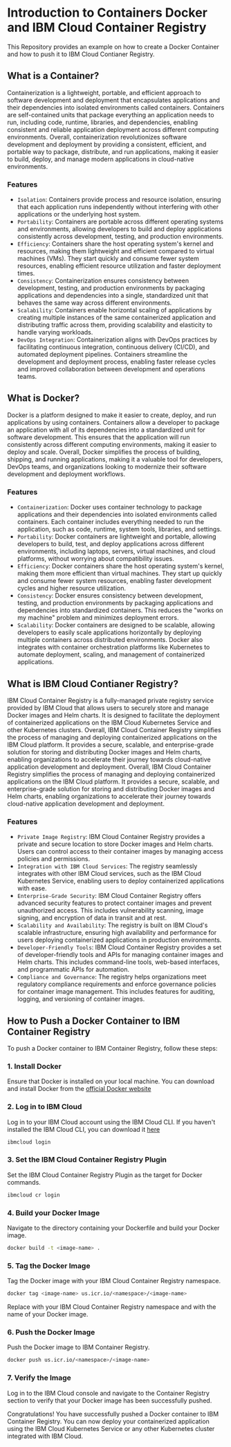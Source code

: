 # Introduction to Containers Docker and IBM Cloud Container Registry

This Repository provides an example on how to create a Docker Container and how to push it to IBM Cloud Contianer Registry.

## What is a Container?

Containerization is a lightweight, portable, and efficient approach to software development and deployment that encapsulates applications and their dependencies into isolated environments called containers. Containers are self-contained units that package everything an application needs to run, including code, runtime, libraries, and dependencies, enabling consistent and reliable application deployment across different computing environments. Overall, containerization revolutionizes software development and deployment by providing a consistent, efficient, and portable way to package, distribute, and run applications, making it easier to build, deploy, and manage modern applications in cloud-native environments.

### Features
- `Isolation`: Containers provide process and resource isolation, ensuring that each application runs independently without interfering with other applications or the underlying host system.
- `Portability`: Containers are portable across different operating systems and environments, allowing developers to build and deploy applications consistently across development, testing, and production environments.
- `Efficiency`: Containers share the host operating system's kernel and resources, making them lightweight and efficient compared to virtual machines (VMs). They start quickly and consume fewer system resources, enabling efficient resource utilization and faster deployment times.
- `Consistency`: Containerization ensures consistency between development, testing, and production environments by packaging applications and dependencies into a single, standardized unit that behaves the same way across different environments.
- `Scalability`: Containers enable horizontal scaling of applications by creating multiple instances of the same containerized application and distributing traffic across them, providing scalability and elasticity to handle varying workloads.
- `DevOps Integration`: Containerization aligns with DevOps practices by facilitating continuous integration, continuous delivery (CI/CD), and automated deployment pipelines. Containers streamline the development and deployment process, enabling faster release cycles and improved collaboration between development and operations teams.

## What is Docker?

Docker is a platform designed to make it easier to create, deploy, and run applications by using containers. Containers allow a developer to package an application with all of its dependencies into a standardized unit for software development. This ensures that the application will run consistently across different computing environments, making it easier to deploy and scale. Overall, Docker simplifies the process of building, shipping, and running applications, making it a valuable tool for developers, DevOps teams, and organizations looking to modernize their software development and deployment workflows.

### Features
- `Containerization`: Docker uses container technology to package applications and their dependencies into isolated environments called containers. Each container includes everything needed to run the application, such as code, runtime, system tools, libraries, and settings.
- `Portability`: Docker containers are lightweight and portable, allowing developers to build, test, and deploy applications across different environments, including laptops, servers, virtual machines, and cloud platforms, without worrying about compatibility issues.
- `Efficiency`: Docker containers share the host operating system's kernel, making them more efficient than virtual machines. They start up quickly and consume fewer system resources, enabling faster development cycles and higher resource utilization.
- `Consistency`: Docker ensures consistency between development, testing, and production environments by packaging applications and dependencies into standardized containers. This reduces the "works on my machine" problem and minimizes deployment errors.
- `Scalability`: Docker containers are designed to be scalable, allowing developers to easily scale applications horizontally by deploying multiple containers across distributed environments. Docker also integrates with container orchestration platforms like Kubernetes to automate deployment, scaling, and management of containerized applications.

## What is IBM Cloud Contianer Registry?

IBM Cloud Container Registry is a fully-managed private registry service provided by IBM Cloud that allows users to securely store and manage Docker images and Helm charts. It is designed to facilitate the deployment of containerized applications on the IBM Cloud Kubernetes Service and other Kubernetes clusters. Overall, IBM Cloud Container Registry simplifies the process of managing and deploying containerized applications on the IBM Cloud platform. It provides a secure, scalable, and enterprise-grade solution for storing and distributing Docker images and Helm charts, enabling organizations to accelerate their journey towards cloud-native application development and deployment. Overall, IBM Cloud Container Registry simplifies the process of managing and deploying containerized applications on the IBM Cloud platform. It provides a secure, scalable, and enterprise-grade solution for storing and distributing Docker images and Helm charts, enabling organizations to accelerate their journey towards cloud-native application development and deployment.

### Features
- `Private Image Registry`: IBM Cloud Container Registry provides a private and secure location to store Docker images and Helm charts. Users can control access to their container images by managing access policies and permissions.
- `Integration with IBM Cloud Services`: The registry seamlessly integrates with other IBM Cloud services, such as the IBM Cloud Kubernetes Service, enabling users to deploy containerized applications with ease.
- `Enterprise-Grade Security`: IBM Cloud Container Registry offers advanced security features to protect container images and prevent unauthorized access. This includes vulnerability scanning, image signing, and encryption of data in transit and at rest.
- `Scalability and Availability`: The registry is built on IBM Cloud's scalable infrastructure, ensuring high availability and performance for users deploying containerized applications in production environments.
- `Developer-Friendly Tools`: IBM Cloud Container Registry provides a set of developer-friendly tools and APIs for managing container images and Helm charts. This includes command-line tools, web-based interfaces, and programmatic APIs for automation.
- `Compliance and Governance`: The registry helps organizations meet regulatory compliance requirements and enforce governance policies for container image management. This includes features for auditing, logging, and versioning of container images.

## How to Push a Docker Container to IBM Container Registry

To push a Docker container to IBM Container Registry, follow these steps:

### 1. Install Docker

Ensure that Docker is installed on your local machine. You can download and install Docker from the [official Docker website](https://www.docker.com/get-started)

### 2. Log in to IBM Cloud

Log in to your IBM Cloud account using the IBM Cloud CLI. If you haven't installed the IBM Cloud CLI, you can download it [here](https://cloud.ibm.com/docs/cli/reference/ibmcloud?topic=cloud-cli-install-ibmcloud-cli)

```bash
ibmcloud login
```

### 3. Set the IBM Cloud Container Registry Plugin

Set the IBM Cloud Container Registry Plugin as the target for Docker commands.

```bash
ibmcloud cr login
```

### 4. Build your Docker Image

Navigate to the directory containing your Dockerfile and build your Docker image.

```bash
docker build -t <image-name> .
```

### 5. Tag the Docker Image

Tag the Docker image with your IBM Cloud Container Registry namespace.

```bash
docker tag <image-name> us.icr.io/<namespace>/<image-name>
```

Replace <namespace> with your IBM Cloud Container Registry namespace and <image-name> with the name of your Docker image.

### 6. Push the Docker Image

Push the Docker image to IBM Container Registry.

```bash
docker push us.icr.io/<namespace>/<image-name>
```

### 7. Verify the Image

Log in to the IBM Cloud console and navigate to the Container Registry section to verify that your Docker image has been successfully pushed.

Congratulations! You have successfully pushed a Docker container to IBM Container Registry. You can now deploy your containerized application using the IBM Cloud Kubernetes Service or any other Kubernetes cluster integrated with IBM Cloud.
